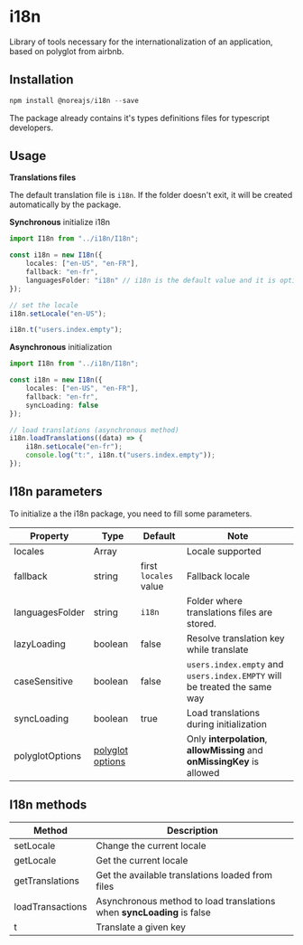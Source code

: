# i18n
Library of tools necessary for the internationalization of an application, based on polyglot from airbnb.

## Installation

```typescript
npm install @noreajs/i18n --save
```

The package already contains it's types definitions files for typescript developers.

## Usage

**Translations files**

The default translation file is `i18n`. If the folder doesn't exit, it will be created automatically by the package.

**Synchronous** initialize i18n

```typescript
import I18n from "../i18n/I18n";

const i18n = new I18n({
    locales: ["en-US", "en-FR"],
    fallback: "en-fr",
    languagesFolder: "i18n" // i18n is the default value and it is optional. This folder is going to be created a if not exist in the root folder
});

// set the locale
i18n.setLocale("en-US");

i18n.t("users.index.empty");
```

**Asynchronous** initialization

```typescript
import I18n from "../i18n/I18n";

const i18n = new I18n({
    locales: ["en-US", "en-FR"],
    fallback: "en-fr",
    syncLoading: false
});

// load translations (asynchronous method)
i18n.loadTranslations((data) => {
    i18n.setLocale("en-fr");
    console.log("t:", i18n.t("users.index.empty"));
});
```

## I18n parameters

To initialize a the i18n package, you need to fill some parameters.

| Property        | Type                                                         | Default               | Note                                                         |
| --------------- | ------------------------------------------------------------ | --------------------- | ------------------------------------------------------------ |
| locales         | Array<string>                                                |                       | Locale supported                                             |
| fallback        | string                                                       | first `locales` value | Fallback locale                                              |
| languagesFolder | string                                                       | `i18n`                | Folder where translations files are stored.                  |
| lazyLoading     | boolean                                                      | false                 | Resolve translation key while translate                      |
| caseSensitive   | boolean                                                      | false                 | `users.index.empty` and `users.index.EMPTY` will be treated the same way |
| syncLoading     | boolean                                                      | true                  | Load translations during initialization                      |
| polyglotOptions | [polyglot options](https://www.npmjs.com/package/node-polyglot#options-overview) |                       | Only **interpolation**, **allowMissing** and **onMissingKey** is allowed |

## I18n methods

| Method           | Description                                                  |
| ---------------- | ------------------------------------------------------------ |
| setLocale        | Change the current locale                                    |
| getLocale        | Get the current locale                                       |
| getTranslations  | Get the available translations loaded from files             |
| loadTransactions | Asynchronous method to load translations when **syncLoading** is false |
| t                | Translate a given key                                        |

